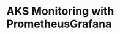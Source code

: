 # AKS Monitoring with PrometheusGrafana                                                                                                                                                                                                                                                                                                             
